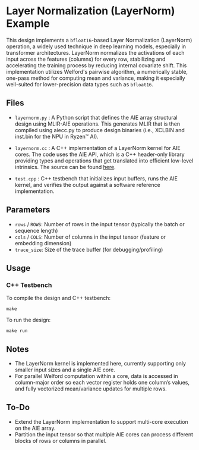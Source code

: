 <!---//===- README.md --------------------------*- Markdown -*-===//
//
// This file is licensed under the Apache License v2.0 with LLVM Exceptions.
// See https://llvm.org/LICENSE.txt for license information.
// SPDX-License-Identifier: Apache-2.0 WITH LLVM-exception
//
// Copyright (C) 2025, Advanced Micro Devices, Inc.
// 
//===----------------------------------------------------------------------===//-->

# Layer Normalization (LayerNorm) Example

This design implements a `bfloat16`-based Layer Normalization (LayerNorm) operation, a widely used technique in deep learning models, especially in transformer architectures. LayerNorm normalizes the activations of each input across the features (columns) for every row, stabilizing and accelerating the training process by reducing internal covariate shift. This implementation utilizes Welford's pairwise algorithm, a numerically stable, one-pass method for computing mean and variance, making it especially well-suited for lower-precision data types such as `bfloat16`.

## Files

- `layernorm.py` : A Python script that defines the AIE array structural design using MLIR-AIE operations. This generates MLIR that is then compiled using aiecc.py to produce design binaries (i.e., XCLBIN and inst.bin for the NPU in Ryzen™ AI).

- `layernorm.cc` : A C++ implementation of a LayerNorm kernel for AIE cores. The code uses the AIE API, which is a C++ header-only library providing types and operations that get translated into efficient low-level intrinsics. The source can be found [here](../../../aie_kernels/aie2p/layer_norm.cc).

- `test.cpp` : C++ testbench that initializes input buffers, runs the AIE kernel, and verifies the output against a software reference implementation.

## Parameters

- `rows` / `ROWS`: Number of rows in the input tensor (typically the batch or sequence length)
- `cols` / `COLS`: Number of columns in the input tensor (feature or embedding dimension)
- `trace_size`: Size of the trace buffer (for debugging/profiling)

## Usage

### C++ Testbench

To compile the design and C++ testbench:
```shell
make
```

To run the design:
```shell
make run
```

## Notes

- The LayerNorm kernel is implemented here, currently supporting only smaller input sizes and a single AIE core.
- For parallel Welford computation within a core, data is accessed in column-major order so each vector register holds one column’s values, and fully vectorized mean/variance updates for multiple rows.

## To-Do

- Extend the LayerNorm implementation to support multi-core execution on the AIE array.
- Partition the input tensor so that multiple AIE cores can process different blocks of rows or columns in parallel.
